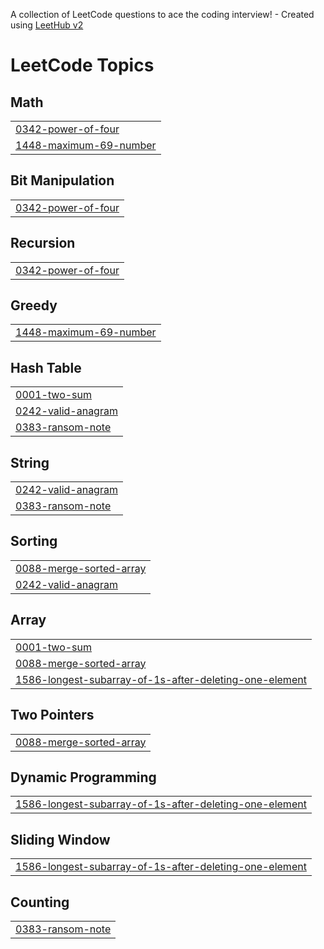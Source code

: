 A collection of LeetCode questions to ace the coding interview! - Created using [LeetHub v2](https://github.com/arunbhardwaj/LeetHub-2.0)
<!---LeetCode Topics Start-->
# LeetCode Topics
## Math
|  |
| ------- |
| [0342-power-of-four](https://github.com/Chadikabhanu/LeetCode/tree/master/0342-power-of-four) |
| [1448-maximum-69-number](https://github.com/Chadikabhanu/LeetCode/tree/master/1448-maximum-69-number) |
## Bit Manipulation
|  |
| ------- |
| [0342-power-of-four](https://github.com/Chadikabhanu/LeetCode/tree/master/0342-power-of-four) |
## Recursion
|  |
| ------- |
| [0342-power-of-four](https://github.com/Chadikabhanu/LeetCode/tree/master/0342-power-of-four) |
## Greedy
|  |
| ------- |
| [1448-maximum-69-number](https://github.com/Chadikabhanu/LeetCode/tree/master/1448-maximum-69-number) |
## Hash Table
|  |
| ------- |
| [0001-two-sum](https://github.com/Chadikabhanu/LeetCode/tree/master/0001-two-sum) |
| [0242-valid-anagram](https://github.com/Chadikabhanu/LeetCode/tree/master/0242-valid-anagram) |
| [0383-ransom-note](https://github.com/Chadikabhanu/LeetCode/tree/master/0383-ransom-note) |
## String
|  |
| ------- |
| [0242-valid-anagram](https://github.com/Chadikabhanu/LeetCode/tree/master/0242-valid-anagram) |
| [0383-ransom-note](https://github.com/Chadikabhanu/LeetCode/tree/master/0383-ransom-note) |
## Sorting
|  |
| ------- |
| [0088-merge-sorted-array](https://github.com/Chadikabhanu/LeetCode/tree/master/0088-merge-sorted-array) |
| [0242-valid-anagram](https://github.com/Chadikabhanu/LeetCode/tree/master/0242-valid-anagram) |
## Array
|  |
| ------- |
| [0001-two-sum](https://github.com/Chadikabhanu/LeetCode/tree/master/0001-two-sum) |
| [0088-merge-sorted-array](https://github.com/Chadikabhanu/LeetCode/tree/master/0088-merge-sorted-array) |
| [1586-longest-subarray-of-1s-after-deleting-one-element](https://github.com/Chadikabhanu/LeetCode/tree/master/1586-longest-subarray-of-1s-after-deleting-one-element) |
## Two Pointers
|  |
| ------- |
| [0088-merge-sorted-array](https://github.com/Chadikabhanu/LeetCode/tree/master/0088-merge-sorted-array) |
## Dynamic Programming
|  |
| ------- |
| [1586-longest-subarray-of-1s-after-deleting-one-element](https://github.com/Chadikabhanu/LeetCode/tree/master/1586-longest-subarray-of-1s-after-deleting-one-element) |
## Sliding Window
|  |
| ------- |
| [1586-longest-subarray-of-1s-after-deleting-one-element](https://github.com/Chadikabhanu/LeetCode/tree/master/1586-longest-subarray-of-1s-after-deleting-one-element) |
## Counting
|  |
| ------- |
| [0383-ransom-note](https://github.com/Chadikabhanu/LeetCode/tree/master/0383-ransom-note) |
<!---LeetCode Topics End-->